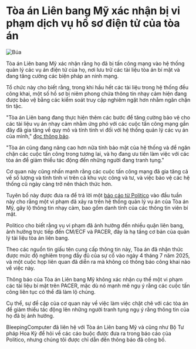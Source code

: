 # Tòa án Liên bang Mỹ xác nhận bị vi phạm dịch vụ hồ sơ điện tử của tòa án

![Búa](https://www.bleepstatic.com/content/hl-images/2023/10/16/Court-gavel.jpg)

Tòa án Liên bang Mỹ xác nhận rằng họ đã bị tấn công mạng vào hệ thống quản lý các vụ án điện tử của họ, nơi lưu trữ các tài liệu tòa án bí mật và đang tăng cường các biện pháp an ninh mạng.

Tổ chức này cho biết rằng, trong khi hầu hết các tài liệu trong hệ thống đều công khai, một số hồ sơ bị niêm phong chứa thông tin nhạy cảm hiện đang được bảo vệ bằng các kiểm soát truy cập nghiêm ngặt hơn nhằm ngăn chặn tin tặc.

"Tòa án Liên bang đang thực hiện thêm các bước để tăng cường bảo vệ cho các tài liệu vụ án nhạy cảm nhằm ứng phó với các cuộc tấn công mạng gần đây đã gia tăng về quy mô và tính tinh vi đối với hệ thống quản lý các vụ án của mình," [đọc thông báo](https://www.uscourts.gov/data-news/judiciary-news/2025/08/07/cybersecurity-measures-strengthened-light-attacks-judiciarys-case-management-system).

"Tòa án cũng đang nâng cao hơn nữa tính bảo mật của hệ thống và để ngăn chặn các cuộc tấn công trong tương lai, và họ đang ưu tiên làm việc với các tòa án để giảm thiểu tác động đến những người đang tranh tụng."

Cơ quan này cũng nhấn mạnh rằng các cuộc tấn công mạng đã gia tăng cả về số lượng và tính tinh vi trên cả khu vực công và tư, và việc bảo vệ các hệ thống cũ ngày càng trở nên thách thức hơn.

Tuyên bố này được đưa ra để trả lời một [báo cáo từ Politico](https://www.politico.com/news/2025/08/06/federal-court-filing-system-pacer-hack-00496916) vào đầu tuần này cho rằng một vi phạm đã xảy ra trên hệ thống quản lý vụ án của Tòa án Mỹ, gây lộ thông tin nhạy cảm, bao gồm danh tính của các thông tin viên bí mật.

Politico cho biết rằng vụ vi phạm đã ảnh hưởng đến nhiều quận liên bang, ảnh hưởng trực tiếp đến CM/ECF và PACER, đây là hạ tầng cơ bản của quản lý tài liệu tòa án liên bang.

Theo các nguồn tin giấu tên cung cấp thông tin này, Tòa án đã nhận thức được mức độ nghiêm trọng đầy đủ của sự cố vào ngày 4 tháng 7 năm 2025, và một cuộc họp liên quan đã diễn ra mà không có thông báo công khai nào về việc này.

Thông báo của Tòa án Liên bang Mỹ không xác nhận cụ thể một vi phạm các tài liệu bí mật trên PACER, mặc dù nó mạnh mẽ ngụ ý rằng các cuộc tấn công liên tục có thể đã làm lộ chúng.

Cụ thể, sự đề cập của cơ quan này về việc làm việc chặt chẽ với các tòa án để giảm thiểu tác động lên những người tranh tụng ngụ ý rằng thông tin của họ đã bị ảnh hưởng.

BleepingComputer đã liên hệ với Tòa án Liên bang Mỹ và cũng như Bộ Tư pháp Hoa Kỳ để hỏi về các cáo buộc được đưa ra trong báo cáo của Politico, nhưng chúng tôi được chỉ dẫn đến thông báo đã công bố.